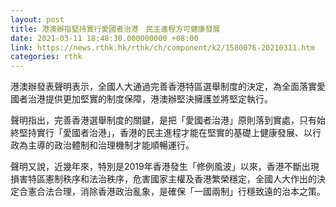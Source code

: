 ```yaml
---
layout: post
title: 港澳辦指堅持實行愛國者治港　民主進程方可健康發展
date: 2021-03-11 18:48:30.000000000 +08:00
link: https://news.rthk.hk/rthk/ch/component/k2/1580076-20210311.htm
categories: rthk
---
```


港澳辦發表聲明表示，全國人大通過完善香港特區選舉制度的決定，為全面落實愛國者治港提供更加堅實的制度保障，港澳辦堅決擁護並將堅定執行。

聲明指出，完善香港選舉制度的關鍵，是把「愛國者治港」原則落到實處，只有始終堅持實行「愛國者治港」，香港的民主進程才能在堅實的基礎上健康發展、以行政為主導的政治體制和治理機制才能順暢運行。

聲明又說，近幾年來，特別是2019年香港發生「修例風波」以來，香港不斷出現損害特區憲制秩序和法治秩序，危害國家主權及香港繁榮穩定，全國人大作出的決定合憲合法合理，消除香港政治亂象，是確保「一國兩制」行穩致遠的治本之策。
